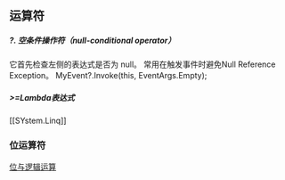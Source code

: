 ## 运算符
##### ?. **空条件操作符（null-conditional operator）**
它首先检查左侧的表达式是否为 null。 常用在触发事件时避免Null Reference Exception。
    MyEvent?.Invoke(this, EventArgs.Empty);

##### >=Lambda表达式

[[SYstem.Linq]]

### 位运算符
[位与逻辑运算](https://learn.microsoft.com/en-us/dotnet/csharp/language-reference/operators/bitwise-and-shift-operators#bitwise-complement-operator-)
